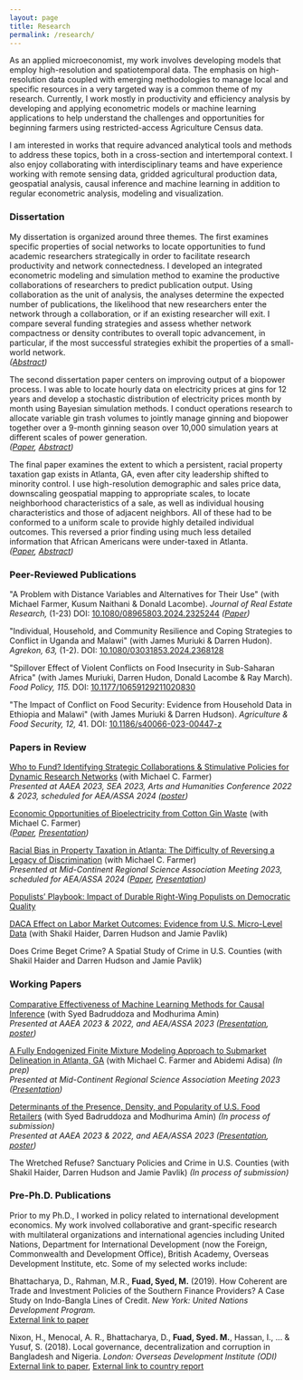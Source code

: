 ```yaml
---
layout: page
title: Research
permalink: /research/
---
```

As an applied microeconomist, my work involves developing models that employ high-resolution and spatiotemporal data. The emphasis on high-resolution data coupled with emerging methodologies to manage local and specific resources in a very targeted way is a common theme of my research. Currently, I work mostly in productivity and efficiency analysis by developing and applying econometric models or machine learning applications to help understand the challenges and opportunities for beginning farmers using restricted-access Agriculture Census data. 

I am interested in works that require advanced analytical tools and methods to address these topics, both in a cross-section and intertemporal context. I also enjoy collaborating with interdisciplinary teams and have experience working with remote sensing data, gridded agricultural production data, geospatial analysis, causal inference and machine learning in addition to regular econometric analysis, modeling and visualization. 

### Dissertation <br>
My dissertation is organized around three themes. The first examines specific properties of social networks to locate opportunities to fund academic researchers strategically in order to facilitate research productivity and network connectedness. I developed an integrated econometric modeling and simulation method to examine the productive collaborations of researchers to predict publication output. Using collaboration as the unit of analysis, the analyses determine the expected number of publications, the likelihood that new researchers enter the network through a collaboration, or if an existing researcher will exit. I compare several funding strategies and assess whether network compactness or density contributes to overall topic advancement, in particular, if the most successful strategies exhibit the properties of a small-world network. <br> 
*([Abstract](/abstracts/networks.md))* 

The second dissertation paper centers on improving output of a biopower process. I was able to locate hourly data on electricity prices at gins for 12 years and develop a stochastic distribution of electricity prices month by month using Bayesian simulation methods. I conduct operations research to allocate variable gin trash volumes to jointly manage ginning and biopower together over a 9-month ginning season over 10,000 simulation years at different scales of power generation. <br> 
*([Paper](/Paper_Bioenergy.pdf), [Abstract](/abstracts/bioenergy.md))* 

The final paper examines the extent to which a persistent, racial property taxation gap exists in Atlanta, GA, even after city leadership shifted to minority control. I use high-resolution demographic and sales price data, downscaling geospatial mapping to appropriate scales, to locate neighborhood characteristics of a sale, as well as individual housing characteristics and those of adjacent neighbors. All of these had to be conformed to a uniform scale to provide highly detailed individual outcomes. This reversed a prior finding using much less detailed information that African Americans were under-taxed in Atlanta. <br> 
*([Paper](/Paper_Bias%20in%20Atlanta%20property%20tax.pdf), [Abstract](/abstracts/atlanta_tax.md))* 

### Peer-Reviewed Publications <br> 

"A Problem with Distance Variables and Alternatives for Their Use" (with Michael Farmer, Kusum Naithani & Donald Lacombe). *Journal of Real Estate Research,* (1-23) DOI: [10.1080/08965803.2024.2325244](https://www.tandfonline.com/doi/abs/10.1080/08965803.2024.2325244) *([Paper](/Paper_Distance%20paper.pdf))* 
<br> 

"Individual, Household, and Community Resilience and Coping Strategies to Conflict in Uganda and Malawi" (with James Muriuki & Darren Hudon). *Agrekon, 63,* (1-2). DOI: [10.1080/03031853.2024.2368128](https://doi.org/10.1080/03031853.2024.2368128) <br> 

"Spillover Effect of Violent Conflicts on Food Insecurity in Sub-Saharan Africa" (with James Muriuki, Darren Hudon, Donald Lacombe & Ray March). *Food Policy, 115.* DOI: [10.1177/10659129211020830](https://doi.org/10.1016/j.foodpol.2023.102417) <br> 

"The Impact of Conflict on Food Security: Evidence from Household Data in Ethiopia and Malawi" (with James Muriuki & Darren Hudson). *Agriculture & Food Security, 12,* 41. DOI: [10.1186/s40066-023-00447-z](https://doi.org/10.1186/s40066-023-00447-z) <br>

### Papers in Review <br> 

[Who to Fund? Identifying Strategic Collaborations & Stimulative Policies for Dynamic Research Networks](/abstracts/networks.md) (with Michael C. Farmer) <br> 
*Presented at AAEA 2023, SEA 2023, Arts and Humanities Conference 2022 & 2023, scheduled for AEA/ASSA 2024 ([poster](/Poster_Strength%20of%20weak%20ties.pdf))* 

[Economic Opportunities of Bioelectricity from Cotton Gin Waste](/abstracts/bioenergy.md) (with Michael C. Farmer) <br> 
*([Paper](/Paper_Bioenergy.pdf), [Presentation](/PPT_Bioenergy.pdf))*

[Racial Bias in Property Taxation in Atlanta: The Difficulty of Reversing a Legacy of Discrimination](/abstracts/atlanta_tax.md) (with Michael C. Farmer) <br> 
*Presented at Mid-Continent Regional Science Association Meeting 2023, scheduled for AEA/ASSA 2024 ([Paper](/Paper_Bias%20in%20Atlanta%20property%20tax.pdf), [Presentation](/PPT_Bias%20in%20Atlanta%20property%20tax.pdf))* 

[Populists’ Playbook: Impact of Durable Right-Wing Populists on Democratic Quality](/abstracts/causal_populist.md) <br> 

[DACA Effect on Labor Market Outcomes: Evidence from U.S. Micro-Level Data](/abstracts/daca_causal.md) (with Shakil Haider, Darren Hudson and Jamie Pavlik) <br> 

Does Crime Beget Crime? A Spatial Study of Crime in U.S. Counties (with Shakil Haider and Darren Hudson and Jamie Pavlik) <br> 

### Working Papers <br> 

[Comparative Effectiveness of Machine Learning Methods for Causal Inference](/abstracts/causal_ml.md) (with Syed Badruddoza and Modhurima Amin) <br> 
*Presented at AAEA 2023 & 2022, and AEA/ASSA 2023 ([Presentation](/PPT_Comparative%20effectiveness%20of%20causal%20ML.pdf), [poster](/Poster_Comparative%20effectiveness%20of%20causal%20ML.pdf))* 

[A Fully Endogenized Finite Mixture Modeling Approach to Submarket Delineation in Atlanta, GA](/abstracts/atlanta_submarkets.md) (with Michael C. Farmer and Abidemi Adisa) *(In prep)*<br> 
*Presented at Mid-Continent Regional Science Association Meeting 2023 ([Presentation](/PPT_Submarket%20separation%20in%20Atlanta.pdf))* 

[Determinants of the Presence, Density, and Popularity of U.S. Food Retailers](/abstracts/food_store.md) (with Syed Badruddoza and Modhurima Amin) *(In process of submission)*<br> 
*Presented at AAEA 2023 & 2022, and AEA/ASSA 2023 ([Presentation](/PPT_Determinants%20of%20food%20retailer%20location.pdf), [poster](/Poster_Determinants%20of%20food%20retailer%20location.pdf))* 

The Wretched Refuse? Sanctuary Policies and Crime in U.S. Counties (with Shakil Haider, Darren Hudson and Jamie Pavlik) *(In process of submission)*<br> 

### Pre-Ph.D. Publications <br>
Prior to my Ph.D., I worked in policy related to international development economics. My work involved collaborative and grant-specific research with multilateral organizations and international agencies including United Nations, Department for International Development (now the Foreign, Commonwealth and Development Office), British Academy, Overseas Development Institute, etc. Some of my selected works include: 

Bhattacharya, D., Rahman, M.R., **Fuad, Syed, M.** (2019). How Coherent are Trade and Investment Policies of the Southern Finance Providers? A Case Study on Indo-Bangla Lines of Credit. *New York: United Nations
Development Program.*<br> 
[External link to paper](https://unsouthsouth.org/2019/03/18/south-south-ideas-how-coherent-are-trade-and-investment-policies-of-the-southern-finance-providers-a-case-study-on-indo-bangla-lines-of-credit-2019/)

Nixon, H., Menocal, A. R., Bhattacharya, D., **Fuad, Syed. M.**, Hassan, I., ... & Yusuf, S. (2018). Local governance, decentralization and corruption in Bangladesh and Nigeria. *London: Overseas Development Institute (ODI)* <br> 
[External link to paper](https://odi.org/en/publications/local-governance-decentralisation-and-anti-corruption-in-bangladesh-and-nigeria/), [External link to country report](https://odi.org/en/about/our-work/decentralisation-multilevel-governance-and-corruption/)

